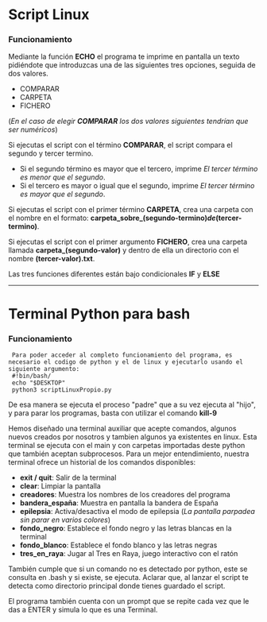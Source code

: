 # Script Linux

### Funcionamiento

Mediante la función **ECHO** el programa te imprime en pantalla un texto pidiéndote que introduzcas una de las siguientes tres opciones, seguida de dos valores.
- COMPARAR
- CARPETA
- FICHERO
  
(*En el caso de elegir **COMPARAR** los dos valores siguientes tendrían que ser numéricos*)

Si ejecutas el script con el término **COMPARAR**, el script compara el segundo y tercer termino.
- Si el segundo término es mayor que el tercero, imprime *El tercer término es menor que el segundo*.
- Si el tercero es mayor o igual que el segundo, imprime *El tercer término es mayor que el segundo*.

Si ejecutas el script con el primer término **CARPETA**, crea una carpeta con el nombre en el formato: **carpeta_sobre_(segundo-termino)_de_(tercer-termino)**.

Si ejecutas el script con el primer argumento **FICHERO**, crea una carpeta llamada **carpeta_(segundo-valor)** y dentro de ella un directorio con el nombre **(tercer-valor).txt**.

Las tres funciones diferentes están bajo condicionales **IF** y **ELSE**

-----------------------------------------------------------------------------------------------------------------------------------------------------------------

# Terminal Python para bash

### Funcionamiento

     Para poder acceder al completo funcionamiento del programa, es necesario el codigo de python y el de linux y ejecutarlo usando el siguiente argumento:
     #!bin/bash/
     echo "$DESKTOP"
     python3 scriptLinuxPropio.py
De esa manera se ejecuta el proceso "padre" que a su vez ejecuta al "hijo", y para parar los programas, basta con utilizar el comando **kill-9**


Hemos diseñado una terminal auxiliar que acepte comandos, algunos nuevos creados por nosotros y tambien algunos ya existentes en linux. Esta terminal se ejecuta con el main y con carpetas importadas deste python que también aceptan subprocesos.
Para un mejor entendimiento, nuestra terminal ofrece un historial de los comandos disponibles:
- **exit / quit**: Salir de la terminal
- **clear**: Limpiar la pantalla
- **creadores**: Muestra los nombres de los creadores del programa
- **bandera_españa**: Muestra en pantalla la bandera de España
- **epilepsia**: Activa/desactiva el modo de epilepsia (*La pantalla parpadea sin parar en varios colores*)
- **fondo_negro**: Establece el fondo negro y las letras blancas en la terminal
- **fondo_blanco**: Establece el fondo blanco y las letras negras
- **tres_en_raya**: Jugar al Tres en Raya, juego interactivo con el ratón
  
También cumple que si un comando no es detectado por python, este se consulta en .bash y si existe, se ejecuta.
Aclarar que, al lanzar el script te detecta como directorio principal donde tienes guardado el script.

El programa también cuenta con un prompt que se repite cada vez que le das a ENTER y simula lo que es una Terminal.
